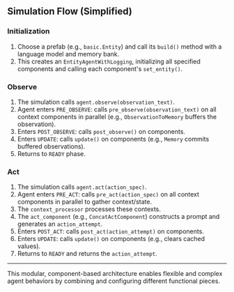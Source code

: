## Simulation Flow (Simplified)

### Initialization

1. Choose a prefab (e.g., `basic.Entity`) and call its `build()` method with a language model and memory bank.
2. This creates an `EntityAgentWithLogging`, initializing all specified components and calling each component's `set_entity()`.

### Observe

1. The simulation calls `agent.observe(observation_text)`.
2. Agent enters `PRE_OBSERVE`: calls `pre_observe(observation_text)` on all context components in parallel (e.g., `ObservationToMemory` buffers the observation).
3. Enters `POST_OBSERVE`: calls `post_observe()` on components.
4. Enters `UPDATE`: calls `update()` on components (e.g., `Memory` commits buffered observations).
5. Returns to `READY` phase.

### Act

1. The simulation calls `agent.act(action_spec)`.
2. Agent enters `PRE_ACT`: calls `pre_act(action_spec)` on all context components in parallel to gather context/state.
3. The `context_processor` processes these contexts.
4. The `act_component` (e.g., `ConcatActComponent`) constructs a prompt and generates an `action_attempt`.
5. Enters `POST_ACT`: calls `post_act(action_attempt)` on components.
6. Enters `UPDATE`: calls `update()` on components (e.g., clears cached values).
7. Returns to `READY` and returns the `action_attempt`.

---

This modular, component-based architecture enables flexible and complex agent behaviors by combining and configuring different functional pieces.
